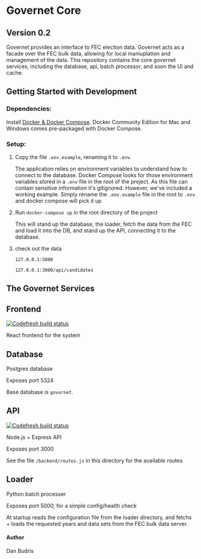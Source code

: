 # Governet Core
## Version 0.2
Governet provides an interface to FEC election data.
Governet acts as a facade over the FEC bulk data, allowing for local maniuplation and management of the data.
This repository contains the core governet services, including the database, api, batch processor, and soon the UI and cache.

## Getting Started with Development
### Dependencies: 
Install [Docker & Docker Compose](https://docs.docker.com/install/).  Docker Community Edition for Mac and Windows comes pre-packaged with Docker Compose. 

### Setup:
1. Copy the file `.env.example`, renaming it to `.env`.

   The application relies on environment variables to understand how to connect to the database. Docker Compose looks for those environment variables stored in a `.env` file in the root of the project.  As this file can contain sensitive information it's gitignored.  However, we've included a working example.  Simply rename the `.env.example` file in the root to `.env` and docker compose will pick it up

2. Run `docker-compose up` in the root directory of the project

   This will stand up the database, the loader, fetch the data from the FEC and load it into the DB, and stand up the API, connecting it to the database.  

3. check out the data

   `127.0.0.1:5000`

   `127.0.0.1:3000/api/candidates`

## The Governet Services
## Frontend
[![Codefresh build status]( https://g.codefresh.io/api/badges/pipeline/danbudris/governet%2FgovernetCore%2FgovernetCoreFrontend?type=cf-1)]( https://g.codefresh.io/public/accounts/danbudris/pipelines/governet/governetCore/governetCoreFrontend)

React frontend for the system

## Database
Postgres database

Exposes port 5324

Base database is `governet`.

## API
[![Codefresh build status]( https://g.codefresh.io/api/badges/pipeline/danbudris/governet%2FgovernetCore%2FgovernetCoreBackend?type=cf-1)]( https://g.codefresh.io/public/accounts/danbudris/pipelines/governet/governetCore/governetCoreBackend)

Node.js + Express API

Exposes port 3000

See the file `/backend/routes.js` in this directory for the available routes

## Loader
Python batch processer

Exposes port 5000, for a simple config/health check

At startup reads the configuration file from the loader directory, and fetchs + loads the requested years and data sets from the FEC bulk data server. 

#### Author
Dan Budris
